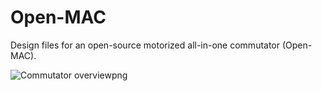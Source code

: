 # Open-MAC
Design files for an open-source motorized all-in-one commutator (Open-MAC).








![Commutator overviewpng](https://user-images.githubusercontent.com/71041273/218261180-ce46d2b7-08dd-41fb-9d3c-303883dc714f.png)
